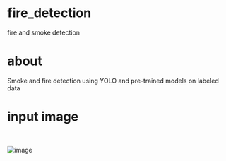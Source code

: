 # fire_detection
fire and smoke detection
# about
Smoke and fire detection using YOLO and pre-trained models on labeled data
# input image
<br/>

![image](https://drive.google.com/file/d/1phNewls9glBJnfCIc5YfhqBxFc3sDcQh/view?usp=sharing)

<br/>

